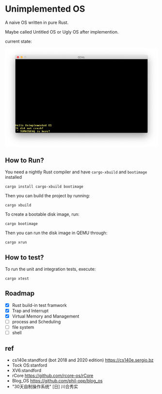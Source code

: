# Unimplemented OS

A naive OS written in pure Rust.

Maybe called Untitled OS or Ugly OS after implemention.

current state:

![](./img/hello.png)

## How to Run?

You need a nightly Rust compiler and have `cargo-xbuild` and `bootimage` installed

```
cargo install cargo-xbuild bootimage
```

Then you can build the project by running:

```
cargo xbuild
```

To create a bootable disk image, run:

```
cargo bootimage
```

Then you can run the disk image in QEMU through:

```
cargo xrun
```

## How to test?

To run the unit and integration tests, execute: 

```
cargo xtest
```

## Roadmap

- [x] Rust build-in test framwork
- [x] Trap and Interrupt
- [x] Virtual Memory and Management
- [ ]  process and Scheduling 
- [ ]  file system
- [ ]  shell

## ref

- cs140e:standford  (bot 2018 and 2020 edition) https://cs140e.sergio.bz
- Tock OS:stanford
- XV6:standford
- rCore https://github.com/rcore-os/rCore
- Blog_OS https://github.com/phil-opp/blog_os
- "30天自制操作系统" [日] 川合秀实


